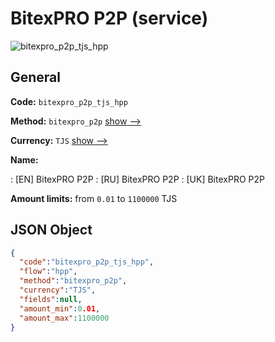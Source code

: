
# BitexPRO P2P (service) 
![bitexpro_p2p_tjs_hpp](https://static.openfintech.io/payment_methods/bitexpro_p2p_tjs_hpp/logo.svg?w=400&c=v0.59.26#w200)  

## General 
 
**Code:** `bitexpro_p2p_tjs_hpp` 
 
**Method:** `bitexpro_p2p` 
 [show -->](/payment-methods/bitexpro_p2p/) 
 
**Currency:** `TJS` [show -->](/currencies/TJS/) 
 
**Name:** 
 
:	[EN] BitexPRO P2P 
:	[RU] BitexPRO P2P 
:	[UK] BitexPRO P2P 
 
**Amount limits:** from `0.01` to `1100000` TJS 

## JSON Object 

```json
{
  "code":"bitexpro_p2p_tjs_hpp",
  "flow":"hpp",
  "method":"bitexpro_p2p",
  "currency":"TJS",
  "fields":null,
  "amount_min":0.01,
  "amount_max":1100000
}
```  
